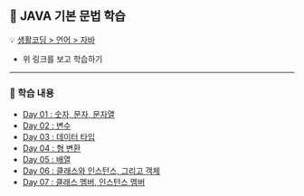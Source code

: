 ## :runner: JAVA 기본 문법 학습

:bulb: [생활코딩 > 언어 > 자바](https://opentutorials.org/course/1223)
* 위 링크를 보고 학습하기  
---
### :page_with_curl: 학습 내용
- [Day 01 : 숫자, 문자, 문자열](./Day01)  
- [Day 02 : 변수](./Day02)
- [Day 03 : 데이터 타입](./Day03)
- [Day 04 : 형 변환](./Day04)
- [Day 05 : 배열](./Day05)
- [Day 06 : 클래스와 인스턴스, 그리고 객체](./Day06)
- [Day 07 : 클래스 멤버, 인스턴스 멤버](./Day07)
